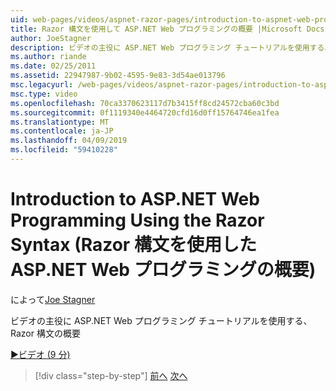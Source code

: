 ```yaml
---
uid: web-pages/videos/aspnet-razor-pages/introduction-to-aspnet-web-programming-using-the-razor-syntax
title: Razor 構文を使用して ASP.NET Web プログラミングの概要 |Microsoft Docs
author: JoeStagner
description: ビデオの主役に ASP.NET Web プログラミング チュートリアルを使用する、Razor 構文の概要
ms.author: riande
ms.date: 02/25/2011
ms.assetid: 22947987-9b02-4595-9e83-3d54ae013796
msc.legacyurl: /web-pages/videos/aspnet-razor-pages/introduction-to-aspnet-web-programming-using-the-razor-syntax
msc.type: video
ms.openlocfilehash: 70ca3370623117d7b3415ff8cd24572cba60c3bd
ms.sourcegitcommit: 0f1119340e4464720cfd16d0ff15764746ea1fea
ms.translationtype: MT
ms.contentlocale: ja-JP
ms.lasthandoff: 04/09/2019
ms.locfileid: "59410228"
---
```

# <a name="introduction-to-aspnet-web-programming-using-the-razor-syntax"></a>Introduction to ASP.NET Web Programming Using the Razor Syntax (Razor 構文を使用した ASP.NET Web プログラミングの概要)

によって[Joe Stagner](https://github.com/JoeStagner)

ビデオの主役に ASP.NET Web プログラミング チュートリアルを使用する、Razor 構文の概要

[&#9654;ビデオ (9 分)](https://channel9.msdn.com/Blogs/ASP-NET-Site-Videos/introduction-to-aspnet-web-programming-using-the-razor-syntax)

> [!div class="step-by-step"]
> [前へ](getting-started-with-webmatrix-and-aspnet-web-pages.md)
> [次へ](creating-a-consistent-look-part-1.md)
